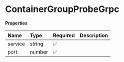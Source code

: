 # ContainerGroupProbeGrpc

**Properties**

| Name    | Type   | Required | Description |
| :------ | :----- | :------- | :---------- |
| service | string | ✅       |             |
| port    | number | ✅       |             |
